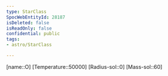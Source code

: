 ```yaml
---
type: StarClass
SpocWebEntityId: 28187
isDeleted: false
isReadOnly: false
confidential: public
tags:
- astro/StarClass

---
```

[name::O]
[Temperature::50000]
[Radius-sol::0]
[Mass-sol::60]


